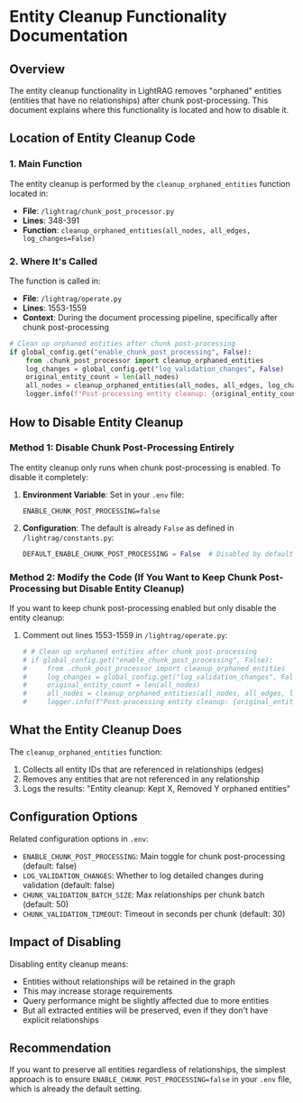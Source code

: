 # Entity Cleanup Functionality Documentation

## Overview
The entity cleanup functionality in LightRAG removes "orphaned" entities (entities that have no relationships) after chunk post-processing. This document explains where this functionality is located and how to disable it.

## Location of Entity Cleanup Code

### 1. Main Function
The entity cleanup is performed by the `cleanup_orphaned_entities` function located in:
- **File**: `/lightrag/chunk_post_processor.py`
- **Lines**: 348-391
- **Function**: `cleanup_orphaned_entities(all_nodes, all_edges, log_changes=False)`

### 2. Where It's Called
The function is called in:
- **File**: `/lightrag/operate.py`
- **Lines**: 1553-1559
- **Context**: During the document processing pipeline, specifically after chunk post-processing

```python
# Clean up orphaned entities after chunk post-processing
if global_config.get("enable_chunk_post_processing", False):
    from .chunk_post_processor import cleanup_orphaned_entities
    log_changes = global_config.get("log_validation_changes", False)
    original_entity_count = len(all_nodes)
    all_nodes = cleanup_orphaned_entities(all_nodes, all_edges, log_changes)
    logger.info(f"Post-processing entity cleanup: {original_entity_count} → {len(all_nodes)} entities")
```

## How to Disable Entity Cleanup

### Method 1: Disable Chunk Post-Processing Entirely
The entity cleanup only runs when chunk post-processing is enabled. To disable it completely:

1. **Environment Variable**: Set in your `.env` file:
   ```
   ENABLE_CHUNK_POST_PROCESSING=false
   ```

2. **Configuration**: The default is already `False` as defined in `/lightrag/constants.py`:
   ```python
   DEFAULT_ENABLE_CHUNK_POST_PROCESSING = False  # Disabled by default for safety
   ```

### Method 2: Modify the Code (If You Want to Keep Chunk Post-Processing but Disable Entity Cleanup)
If you want to keep chunk post-processing enabled but only disable the entity cleanup:

1. Comment out lines 1553-1559 in `/lightrag/operate.py`:
   ```python
   # # Clean up orphaned entities after chunk post-processing
   # if global_config.get("enable_chunk_post_processing", False):
   #     from .chunk_post_processor import cleanup_orphaned_entities
   #     log_changes = global_config.get("log_validation_changes", False)
   #     original_entity_count = len(all_nodes)
   #     all_nodes = cleanup_orphaned_entities(all_nodes, all_edges, log_changes)
   #     logger.info(f"Post-processing entity cleanup: {original_entity_count} → {len(all_nodes)} entities")
   ```

## What the Entity Cleanup Does

The `cleanup_orphaned_entities` function:
1. Collects all entity IDs that are referenced in relationships (edges)
2. Removes any entities that are not referenced in any relationship
3. Logs the results: "Entity cleanup: Kept X, Removed Y orphaned entities"

## Configuration Options

Related configuration options in `.env`:
- `ENABLE_CHUNK_POST_PROCESSING`: Main toggle for chunk post-processing (default: false)
- `LOG_VALIDATION_CHANGES`: Whether to log detailed changes during validation (default: false)
- `CHUNK_VALIDATION_BATCH_SIZE`: Max relationships per chunk batch (default: 50)
- `CHUNK_VALIDATION_TIMEOUT`: Timeout in seconds per chunk (default: 30)

## Impact of Disabling

Disabling entity cleanup means:
- Entities without relationships will be retained in the graph
- This may increase storage requirements
- Query performance might be slightly affected due to more entities
- But all extracted entities will be preserved, even if they don't have explicit relationships

## Recommendation

If you want to preserve all entities regardless of relationships, the simplest approach is to ensure `ENABLE_CHUNK_POST_PROCESSING=false` in your `.env` file, which is already the default setting.